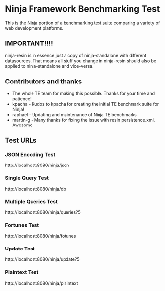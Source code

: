 # Ninja Framework Benchmarking Test

This is the [Ninja](http://www.ninjaframework.org/) portion of a [benchmarking test suite](../) comparing a variety of web development platforms.

## IMPORTANT!!!!

ninja-resin is in essence just a copy of ninja-standalone with different datasources.
That means all stuff you change in ninja-resin should also be applied to 
ninja-standalone and vice-versa.

## Contributors and thanks

 * The whole TE team for making this possible. Thanks for your time and patience!
 * kpacha - Kudos to kpacha for creating the initial TE benchmark suite for Ninja!
 * raphael - Updating and maintenance of Ninja TE benchmarks
 * martin-g - Many thanks for fixing the issue with resin persistence.xml. Awesome! 


## Test URLs
### JSON Encoding Test

http://localhost:8080/ninja/json

### Single Query Test

http://localhost:8080/ninja/db

### Multiple Queries Test

http://localhost:8080/ninja/queries?5

### Fortunes Test

http://localhost:8080/ninja/fotunes

### Update Test

http://localhost:8080/ninja/update?5

### Plaintext Test

http://localhost:8080/ninja/plaintext


